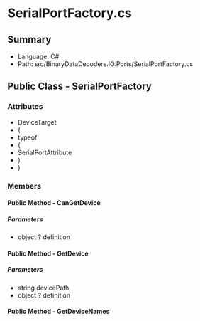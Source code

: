 ﻿# SerialPortFactory.cs

## Summary

* Language: C#
* Path: src/BinaryDataDecoders.IO.Ports/SerialPortFactory.cs

## Public Class - SerialPortFactory

### Attributes

 - DeviceTarget
 - (
 - typeof
 - (
 - SerialPortAttribute
 - )
 - )

### Members

#### Public Method - CanGetDevice

#####  Parameters

 - object ? definition 

#### Public Method - GetDevice

#####  Parameters

 - string devicePath 
 - object ? definition 

#### Public Method - GetDeviceNames


